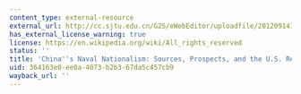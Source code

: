```yaml
---
content_type: external-resource
external_url: http://cc.sjtu.edu.cn/G2S/eWebEditor/uploadfile/20120914184814311.pdf
has_external_license_warning: true
license: https://en.wikipedia.org/wiki/All_rights_reserved
status: ''
title: 'China''s Naval Nationalism: Sources, Prospects, and the U.S. Response." (PDF)'
uid: 364163e0-ee0a-4073-b2b3-67da5c457cb9
wayback_url: ''
---
```

